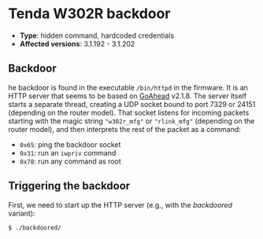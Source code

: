 # Tenda W302R backdoor
- **Type**: hidden command, hardcoded credentials
- **Affected versions**: 3.1.192 - 3.1.202


## Backdoor
he backdoor is found in the executable `/bin/httpd` in the firmware. It is an HTTP server that
seems to be based on [GoAhead](https://www.embedthis.com/goahead/) v2.1.8. The server itself starts
a separate thread, creating a UDP socket bound to port 7329 or 24151 (depending on the router
model). That socket listens for incoming packets starting with the magic string `"w302r_mfg"` or
`"rlink_mfg"` (depending on the router model), and then interprets the rest of the packet as a
command:
- `0x65`: ping the backdoor socket
- `0x31`: run an `iwpriv` command
- `0x78`: run any command as root

## Triggering the backdoor
First, we need to start up the HTTP server (e.g., with the _backdoored_ variant):
```console
$ ./backdoored/
